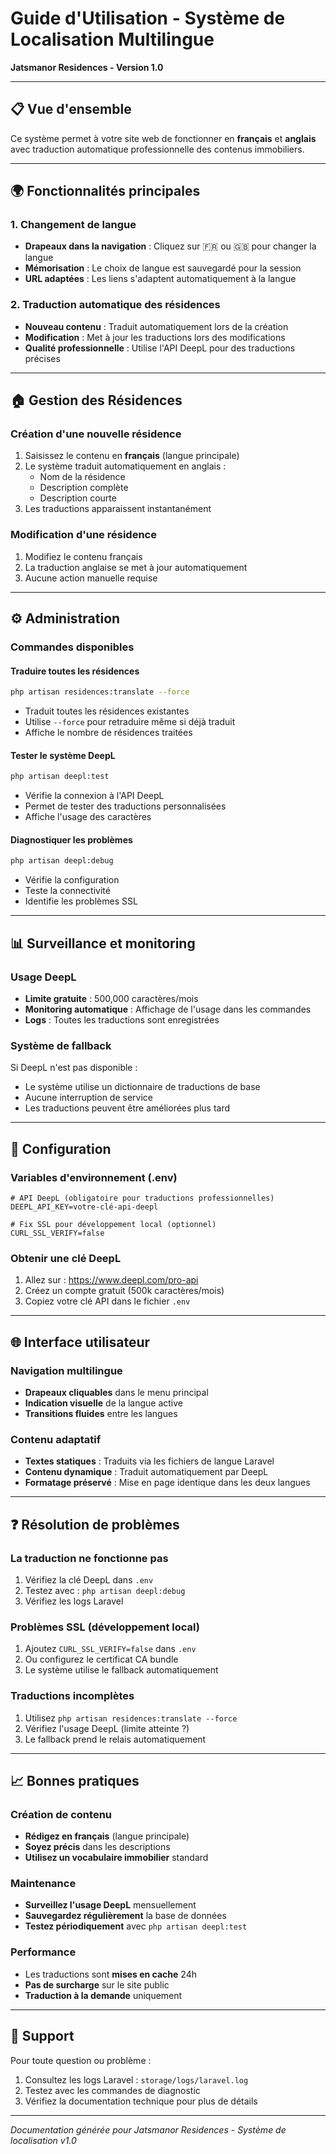 # Guide d'Utilisation - Système de Localisation Multilingue

**Jatsmanor Residences - Version 1.0**

---

## 📋 **Vue d'ensemble**

Ce système permet à votre site web de fonctionner en **français** et **anglais** avec traduction automatique professionnelle des contenus immobiliers.

---

## 🌍 **Fonctionnalités principales**

### 1. **Changement de langue**

-   **Drapeaux dans la navigation** : Cliquez sur 🇫🇷 ou 🇬🇧 pour changer la langue
-   **Mémorisation** : Le choix de langue est sauvegardé pour la session
-   **URL adaptées** : Les liens s'adaptent automatiquement à la langue

### 2. **Traduction automatique des résidences**

-   **Nouveau contenu** : Traduit automatiquement lors de la création
-   **Modification** : Met à jour les traductions lors des modifications
-   **Qualité professionnelle** : Utilise l'API DeepL pour des traductions précises

---

## 🏠 **Gestion des Résidences**

### **Création d'une nouvelle résidence**

1. Saisissez le contenu en **français** (langue principale)
2. Le système traduit automatiquement en anglais :
    - Nom de la résidence
    - Description complète
    - Description courte
3. Les traductions apparaissent instantanément

### **Modification d'une résidence**

1. Modifiez le contenu français
2. La traduction anglaise se met à jour automatiquement
3. Aucune action manuelle requise

---

## ⚙️ **Administration**

### **Commandes disponibles**

#### **Traduire toutes les résidences**

```bash
php artisan residences:translate --force
```

-   Traduit toutes les résidences existantes
-   Utilise `--force` pour retraduire même si déjà traduit
-   Affiche le nombre de résidences traitées

#### **Tester le système DeepL**

```bash
php artisan deepl:test
```

-   Vérifie la connexion à l'API DeepL
-   Permet de tester des traductions personnalisées
-   Affiche l'usage des caractères

#### **Diagnostiquer les problèmes**

```bash
php artisan deepl:debug
```

-   Vérifie la configuration
-   Teste la connectivité
-   Identifie les problèmes SSL

---

## 📊 **Surveillance et monitoring**

### **Usage DeepL**

-   **Limite gratuite** : 500,000 caractères/mois
-   **Monitoring automatique** : Affichage de l'usage dans les commandes
-   **Logs** : Toutes les traductions sont enregistrées

### **Système de fallback**

Si DeepL n'est pas disponible :

-   Le système utilise un dictionnaire de traductions de base
-   Aucune interruption de service
-   Les traductions peuvent être améliorées plus tard

---

## 🔧 **Configuration**

### **Variables d'environnement (.env)**

```env
# API DeepL (obligatoire pour traductions professionnelles)
DEEPL_API_KEY=votre-clé-api-deepl

# Fix SSL pour développement local (optionnel)
CURL_SSL_VERIFY=false
```

### **Obtenir une clé DeepL**

1. Allez sur : https://www.deepl.com/pro-api
2. Créez un compte gratuit (500k caractères/mois)
3. Copiez votre clé API dans le fichier `.env`

---

## 🌐 **Interface utilisateur**

### **Navigation multilingue**

-   **Drapeaux cliquables** dans le menu principal
-   **Indication visuelle** de la langue active
-   **Transitions fluides** entre les langues

### **Contenu adaptatif**

-   **Textes statiques** : Traduits via les fichiers de langue Laravel
-   **Contenu dynamique** : Traduit automatiquement par DeepL
-   **Formatage préservé** : Mise en page identique dans les deux langues

---

## ❓ **Résolution de problèmes**

### **La traduction ne fonctionne pas**

1. Vérifiez la clé DeepL dans `.env`
2. Testez avec : `php artisan deepl:debug`
3. Vérifiez les logs Laravel

### **Problèmes SSL (développement local)**

1. Ajoutez `CURL_SSL_VERIFY=false` dans `.env`
2. Ou configurez le certificat CA bundle
3. Le système utilise le fallback automatiquement

### **Traductions incomplètes**

1. Utilisez `php artisan residences:translate --force`
2. Vérifiez l'usage DeepL (limite atteinte ?)
3. Le fallback prend le relais automatiquement

---

## 📈 **Bonnes pratiques**

### **Création de contenu**

-   **Rédigez en français** (langue principale)
-   **Soyez précis** dans les descriptions
-   **Utilisez un vocabulaire immobilier** standard

### **Maintenance**

-   **Surveillez l'usage DeepL** mensuellement
-   **Sauvegardez régulièrement** la base de données
-   **Testez périodiquement** avec `php artisan deepl:test`

### **Performance**

-   Les traductions sont **mises en cache** 24h
-   **Pas de surcharge** sur le site public
-   **Traduction à la demande** uniquement

---

## 🎯 **Support**

Pour toute question ou problème :

1. Consultez les logs Laravel : `storage/logs/laravel.log`
2. Testez avec les commandes de diagnostic
3. Vérifiez la documentation technique pour plus de détails

---

_Documentation générée pour Jatsmanor Residences - Système de localisation v1.0_
